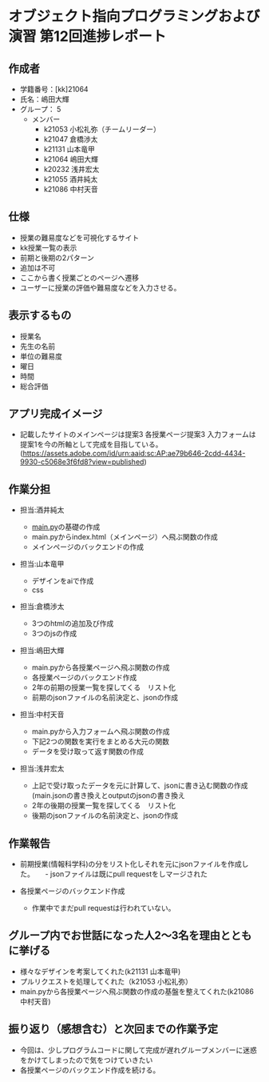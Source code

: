 # オブジェクト指向プログラミングおよび演習 第12回進捗レポート

## 作成者
- 学籍番号：[kk]21064
- 氏名：嶋田大輝
- グループ： 5
    - メンバー
        - k21053 小松礼弥（チームリーダー）
        - k21047 倉橋渉太
        - k21131 山本竜甲
        - k21064 嶋田大輝
        - k20232 浅井宏太
        - k21055 酒井純太
        - k21086 中村天音

## 仕様
- 授業の難易度などを可視化するサイト
- kk授業一覧の表示
- 前期と後期の2パターン
- 追加は不可
- ここから書く授業ごとのページへ遷移
- ユーザーに授業の評価や難易度などを入力させる。

## 表示するもの
- 授業名
- 先生の名前
- 単位の難易度
- 曜日
- 時間
- 総合評価

## アプリ完成イメージ
- 記載したサイトのメインページは提案3 各授業ページ提案3 入力フォームは提案1を今の所軸として完成を目指している。(https://assets.adobe.com/id/urn:aaid:sc:AP:ae79b646-2cdd-4434-9930-c5068e3f6fd8?view=published)

## 作業分担
- 担当:酒井純太
    - [main.py](http://main.py)の基礎の作成
    - main.pyからindex.html（メインページ）へ飛ぶ関数の作成
    - メインページのバックエンドの作成
    
- 担当:山本竜甲
    - デザインをaiで作成
    - css
    
- 担当:倉橋渉太
    - 3つのhtmlの追加及び作成
    - 3つのjsの作成
    
- 担当:嶋田大輝
    - main.pyから各授業ページへ飛ぶ関数の作成
    - 各授業ページのバックエンド作成
    - 2年の前期の授業一覧を探してくる　リスト化
    - 前期のjsonファイルの名前決定と、jsonの作成
    
- 担当:中村天音
    - main.pyから入力フォームへ飛ぶ関数の作成
    - 下記2つの関数を実行をまとめる大元の関数 
    - データを受け取って返す関数の作成
    
- 担当:浅井宏太
    - 上記で受け取ったデータを元に計算して、jsonに書き込む関数の作成(main.jsonの書き換えとoutputのjsonの書き換え
    - 2年の後期の授業一覧を探してくる　リスト化
    - 後期のjsonファイルの名前決定と、jsonの作成
    
## 作業報告
- 前期授業(情報科学科)の分をリスト化しそれを元にjsonファイルを作成した。
　 - jsonファイルは既にpull requestをしマージされた

- 各授業ページのバックエンド作成
  - 作業中でまだpull requestは行われていない。

## グループ内でお世話になった人2〜3名を理由とともに挙げる
- 様々なデザインを考案してくれた(k21131 山本竜甲)
- プルリクエストを処理してくれた（k21053 小松礼弥）
- main.pyから各授業ページへ飛ぶ関数の作成の基盤を整えてくれた(k21086 中村天音)

## 振り返り（感想含む）と次回までの作業予定
- 今回は、少しプログラムコードに関して完成が遅れグループメンバーに迷惑をかけてしまったので気をつけていきたい
- 各授業ページのバックエンド作成を続ける。
